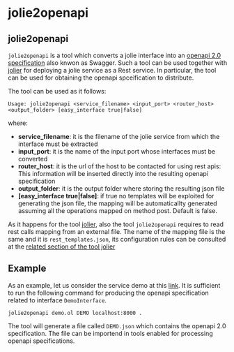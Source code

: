 # jolie2openapi

## jolie2openapi

`jolie2openapi` is a tool which converts a jolie interface into an [openapi 2.0 specification](https://swagger.io/docs/specification/2-0/basic-structure/) also knwon as Swagger. Such a tool can be used together with [jolier](jolier.md) for deploying a jolie service as a Rest service. In particular, the tool can be used for obtaining the openapi spceification to distribute.

The tool can be used as it follows:

```text
Usage: jolie2openapi <service_filename> <input_port> <router_host> <output_folder> [easy_interface true|false]
```

where:

* **service\_filename**:    it is the filename of the jolie service from which the interface must be extracted
* **input\_port**:    it is the name of the input port whose interfaces must be converted
* **router\_host**:    it is the url of the host to be contacted for using rest apis: This information will be inserted directly into the resulting openapi specification
* **output\_folder**:    it is the output folder where storing the resulting json file
* **\[easy\_interface true\|false\]**:     if true no templates will be exploited for generating the json file, the mapping will be automaticallty generated assuming all the operations mapped on method post. Default is false. 

As it happens for the tool [jolier](jolier.md), also the tool `jolie2openapi` requires to read rest calls mapping from an external file. The name of the mapping file is the same and it is `rest_templates.json`, its configuration rules can be consulted at the [related section of the tool jolier](https://jolielang.gitbook.io/docs/rest/jolier#defining-the-rest-calls-mapping)

## Example

As an example, let us consider the service demo at this [link](https://github.com/jolie/examples/blob/master/v1.10.x/05_other_tools/03_jolier/rest_template.json). It is sufficient to run the following command for producing the openapi specification related to interface `DemoInterface`.

```text
jolie2openapi demo.ol DEMO localhost:8000 .
```

The tool will generate a file called `DEMO.json` which contains the openapi 2.0 specification. The file can be importend in tools enabled for processing openapi specifications.


